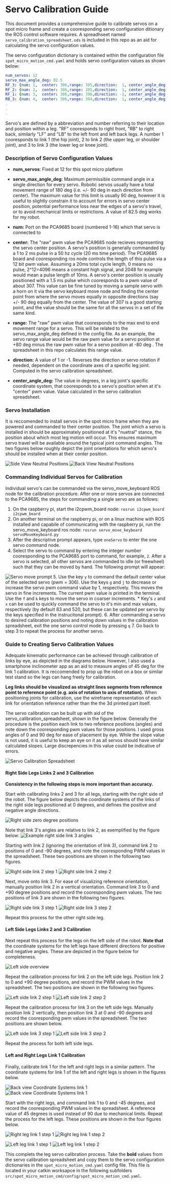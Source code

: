 # Servo Calibration Guide

This document provides a comprehensive guide to calibrate servos on a spot micro frame and create a cooresponding servo configuration ditionary the ROS control software requires. A spreadhseet named `servo_calibration_spreadsheet.ods` is included in this repo as an aid for calculating the servo configuration values.

The servo configuration dictionary is contained within the configuration file `spot_micro_motion_cmd.yaml` and holds servo configuration values as shown below:
```yaml
num_servos: 12
servo_max_angle_deg: 82.5
RF_3: {num: 1,  center: 306,range: 385,direction:  1, center_angle_deg:  84.0}
RF_2: {num: 2,  center: 306,range: 385,direction:  1, center_angle_deg: -27.9}
RF_1: {num: 3,  center: 306,range: 396,direction: -1, center_angle_deg:  -5.4}
RB_3: {num: 4,  center: 306,range: 394,direction:  1, center_angle_deg:  90.4}
.
.
.
```

Servo's are defined by a abbreviation and number referring to their location and position within a leg. "RF" cooresponds to right front, "RB" to right back, similarly "LF" and "LB" to the left front and left back legs. A number 1 cooresponds to link 1 (the hip joint), 2 to link 2 (the upper leg, or shoulder joint), and 3 to link 3 (the lower leg or knee joint).

### Description of Servo Configuration Values
* **num_servos**: Fixed at 12 for this spot micro platform

* **servo_max_angle_deg**: Maximum permissible command angle in a single direction for every servo. Robotic servos usually have a total movement range of 180 deg (i.e. +/- 90 deg in each direction from center). The maximum value for this limit is usually 90 deg, however it is useful to slightly constrain it to account for errors in servo center position, potential performance loss near the edges of a servo's travel, or to avoid mechanical limits or restrictions. A value of 82.5 deg works for my robot.

* **num:** Port on the PCA9685 board (numbered 1-16) which that servo is connected to

* **center:** The "raw" pwm value the PCA9685 node recieves representing the servo center position. A servo's position is generally commanded by a 1 to 2 ms pulse in a 50 hz cycle (20 ms time period). The PCA9685 board and cooresponding ros node controls the length of this pulse via a 12 bit pwm value. Assuming a 20ms total cycle length, 0 means no pulse, 2^12=4096 means a constant high signal, and 2048 for example would mean a pulse length of 10ms. A servo's center position is usually positioned with a 1.5 ms pulse which cooresponds to a pwm value of about 307. This value can be fine tuned by moving a sample servo with a horn on it via the servo keyboard move node and finding the center point from where the servo moves equally in opposite directions (say +/- 90 deg equally from the center. The value of 307 is a good starting point, and the value should be the same for all the servos in a set  of the same kind.

* **range:** The "raw" pwm value that cooresponds to the max end to end movement range for a servo. This will be related to the servo_max_angle_deg defined in the config file. As an example, the servo range value would be the raw pwm value for a servo position at +80 deg  minus the raw pwm value for a servo position at -80 deg . The spreadsheet in this repo calculates this range value.

* **direction:** A value of 1 or -1. Reverses the direction or servo rotation if needed, dependent on the coordinate axes of a specific leg joint. Computed in the servo calibration spreadsheet.

* **center_angle_deg:** The value in degrees, in a leg joint's specific coordinate system, that cooresponds to a servo's position when at it's "center" pwm value. Value calculated in the servo calibration spreadsheet.


### Servo Installation
It is reccomended to install servos in the spot micro frame when they are powered and commanded to their center position. The joint which a servo is installed in should be approximately positioned at it's "nuetral" stance, the position about which most leg motion will occur. This ensures maximum servo travel will be available around the typical joint command angles. The two figures below roughly depict the joint orientations for which servo's should be installed when at their center position. 

![Side View Neutral Positions](assets/1_robot_right_links.png)
![Back View Neutral Positions](assets/12_robot_back_overview.png)


### Commanding Individual Servos for Calibration
Individual servo's can be commanded via the servo_move_keyboard ROS node for the calibration procedure. After one or more servos are connected to the PCA9685, the steps for commanding a single servo are as follows:

1. On the raspberry pi, start the i2cpwm_board node:
`rosrun i2cpwm_board i2cpwm_board`
2. On another terminal on the raspberry pi, or on a linux machine with ROS installed and capabile of communicating with the raspberry pi, run the servo_move_keyboard ros node:
`rosrun servo_move_keyboard servoMoveKeyboard.py`
3. After the descriptive prompt appears, type `oneServo` to enter the one servo command node.
4. Select the servo to command by entering the integer number cooresponding to the PCA9685 port to command, for example, `2`. After a servo is selected, all other servos are commanded to idle (or freewheel) such that they can be moved by hand. The following prompt will appear:

![Servo move prompt](assets/servo_move_prompt.png)
5. Use the key `y` to command the default center value of the selected servo (pwm = 306). Use the keys `g` and `j` to decrease or increase the servo pwm command value by 1, respectively. This moves the servo in fine increments. The current pwm value is printed in the terminal. Use the `f` and `k` keys to move the servo in coarser increments. 
    * Key's `z` and `x` can be used to quickly command the servo to it's min and max values, respectively (by default 83 and 520, but these can be updated per servo by the keys specified in the instrucitonal prompt).
6. After commanding a servo to desired calibration positions and noting down values in the calibration spreadsheet, exit the one servo control mode by pressing `q`
7. Go back to step 3 to repeat the process for another servo.

### Guide to Creating Servo Calibration Values
Adequate kinematic performance can be achieved through calibration of links by eye, as depicted in the diagrams below. However, I also used a smartphone inclinometer app as an aid to measure angles of 45 deg for the link 1 calibration. It is reccomended to prop up the robot on a box or similar test stand so the legs can hang freely for calibration.

**Leg links should be visualized as straight lines segments from reference point to reference point (e.g. axis of rotation to axis of rotation).** When positioning joints for calibration, use the wireframe representation of each link for orientation reference rather than the the 3d printed part itself.

The servo calibration can be built up with aid of the servo_calibration_spreadsheet, shown in the figure below. Generally the procedure is the position each link to two reference positions (angles) and note down the cooresponding pwm values for those positions. I used gross angles of 0 and 90 deg for ease of placement by eye. While the slope value is not used, it is useful to keep an eye on it as all servos should have similar calculated slopes. Large discrepencies in this value could be indicative of errors.

![Servo Calibration Spreadsheet](assets/servo_calibration_spreadsheet.png)

#### Right Side Legs Links 2 and 3 Calibration

**Consistency in the following steps is more important than accuracy.**

Start with calibrating links 2 and 3 for all legs, starting with the right side of the robot. The figure below depicts the coordinate systems of the links of the right side legs positioned at 0 degrees, and defines the positive and negative angle directions.

![Right side zero degree positions](assets/2_right_straight_links.png)

Note that link 3's angles are relative to link 2, as exemplified by the figure below:
![Example right side link 3 angles ](assets/3_right_link_angles_example.png)

Starting with link 2 (ignoring the orientation of link 3), command link 2 to positions of 0 and -90 degrees, and note the cooresponding PWM values in the spreadsheet. These two positions are shown in the following two figures.

![Right side link 2 step 1 ](assets/4_right_link2_config_step_1.png)
![Right side link 2 step 2 ](assets/4_right_link2_config_step_2.png)

Next, move onto link 3. For ease of visualizing reference orientation, manually position link 2 in a vertical orientation. Command link 3 to 0 and +90 degree positions and record the cooresponding pwm values. The two positions of link 3 are shown in the following two figures.

![Right side link 3 step 1 ](assets/5_right_link3_config_step_1.png)
![Right side link 3 step 2 ](assets/6_right_link3_config_step_2.png)

Repeat this process for the other right side leg.

#### Left Side Legs Links 2 and 3 Calibration
Next repeat this process for the legs on the left side of the robot. **Note that** the coordinate systems for the left legs have different directions for positive and negative angles. These are depicted in the figure below for completeness.

![Left side overview ](assets/7_robot_left_overview.png)

Repeat the calibration process for link 2 on the left side legs. Position link 2 to 0 and +90 degree positions, and record the PWM values in the spreadsheet. The two positions are shown in the following two figures.

![Left side link 2 step 1 ](assets/8_left_link2_config_step_1.png)
![Left side link 2 step 2 ](assets/9_left_link2_config_step_2.png)

Repeat the calibration process for link 3 on the left side legs. Manually position link 2 vertically, then position link 3 at 0 and -90 degrees and record the cooresponding pwm values in the spreadsheet. The two positions are shown below.

![Left side link 3 step 1 ](assets/10_left_link3_config_step_1.png)
![Left side link 3 step 2 ](assets/11_left_link3_config_step_2.png)

Repeat the process for both left side legs.

#### Left and Right Legs Link 1 Calibration

Finally, calibrate link 1 for the left and right legs in a similar pattern. The coordinate systems for link 1 of the left and right legs is shown in the figures below.

![Back view Coordinate Systems link 1 ](assets/12_robot_back_overview.png)
![Back view Coordinate Systems link 1 ](assets/13_robot_back_angle_directions.png)

Start with the right legs, and command link 1 to 0 and -45 degrees, and record the cooresponding PWM values in the spreadsheet. A reference value of 45 degrees is used instead of 90 due to mechanical limits. Repeat the process for the left legs. These positions are shown in the four figures below. 


![Right leg link 1 step 1](assets/14_right_link1_config_step_1.png)
![Right leg link 1 step 2](assets/15_right_link1_config_step_2.png)

![Left leg link 1 step 1](assets/16_left_link1_config_step_1.png)
![Left leg link 1 step 2](assets/17_left_link1_config_step_2.png)

This complets the leg servo calibration process. Take the **bold** values from the servo calibration spreadsheet and copy them to the servo configuration dictionaries in the `spot_micro_motion_cmd.yaml` config file. This file is located in your catkin worksapce in the following subfolders ```src/spot_micro_motion_cmd/config/spot_micro_motion_cmd.yaml```.
